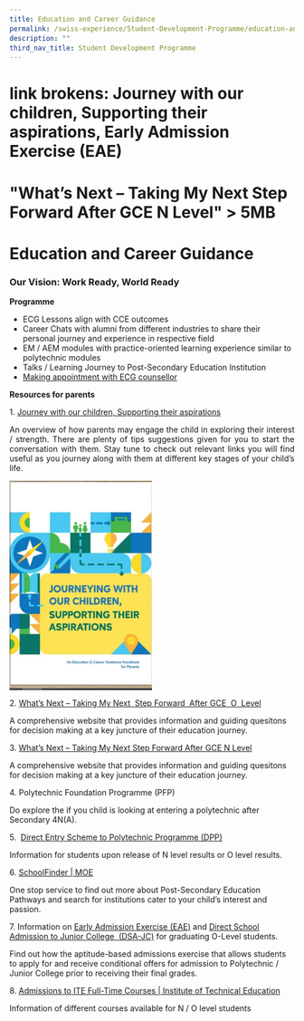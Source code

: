 ```yaml
---
title: Education and Career Guidance
permalink: /swiss-experience/Student-Development-Programme/education-and-career-guidance/
description: ""
third_nav_title: Student Development Programme
---
```

# link brokens: Journey with our children, Supporting their aspirations, Early Admission Exercise (EAE)

# "What’s Next – Taking My Next Step Forward After GCE N Level" > 5MB

# Education and Career Guidance

### **Our Vision: Work Ready, World Ready**

**Programme**

*   ECG Lessons align with CCE outcomes
*   Career Chats with alumni from different industries to share their personal journey and experience in respective field
*   EM / AEM modules with practice-oriented learning experience similar to polytechnic modules
*   Talks / Learning Journey to Post-Secondary Education Institution
*   [Making appointment with ECG counsellor](https://go.gov.sg/m09vgk)

**Resources for parents**

1\.  [Journey with our children, Supporting their aspirations](https://www.moe.gov.sg/microsites/ecg-parent-guide/index.html)

<p style="text-align: justify;">An overview of how parents may engage the child in exploring their interest / strength. There are plenty of tips suggestions given for you to start the conversation with them. Stay tune to check out relevant links you will find useful as you journey along with them at different key stages of your child’s life.</p>

<img src="/images/Swiss%20Experience/Journey-with-our-children-supporting-their-aspirations-e1639374336999.jpg" style="width:50%;float:left"><br clear="left">

2\. [What’s Next – Taking My Next  Step Forward  After GCE  O  Level](/files/Swiss%20Experience/2022_Whats-Next-O-Level-2.pdf)

A comprehensive website that provides information and guiding quesitons for decision making at a key juncture of their education journey. 

3\. [What’s Next – Taking My Next Step Forward After GCE N Level](https://swisscottagesec.moe.edu.sg/wp-content/uploads/2022/11/2022_Whats-Next-N-Level-1.pdf)

A comprehensive website that provides information and guiding quesitons for decision making at a key juncture of their education journey. 

4\. Polytechnic Foundation Programme (PFP)

Do explore the if you child is looking at entering a polytechnic after Secondary 4N(A).

5\.  [Direct Entry Scheme to Polytechnic Programme (DPP)](https://www.ite.edu.sg/admissions/full-time-courses/higher-nitec-dpp) 

Information for students upon release of N level results or O level results.

6\.  [SchoolFinder \| MOE](https://www.moe.gov.sg/schoolfinder/?journey=Post%20secondary-JC%20school)

One stop service to find out more about Post-Secondary Education Pathways and search for institutions cater to your child’s interest and passion. 

7\. Information on [Early Admission Exercise (EAE)](https://eae.polytechnic.edu.sg/) and [Direct School Admission to Junior College  (DSA-JC)](https://www.moe.gov.sg/post-secondary/admissions/dsa) for graduating O-Level students.

Find out how the aptitude-based admissions exercise that allows students to apply for and receive conditional offers for admission to Polytechnic / Junior College prior to receiving their final grades.

8\. [Admissions to ITE Full-Time Courses \| Institute of Technical Education](https://www.ite.edu.sg/admissions/full-time-courses)

Information of different courses available for N / O level students